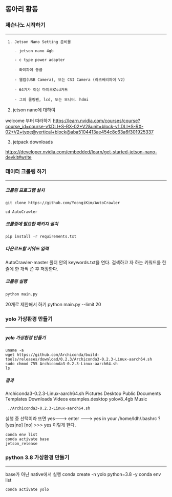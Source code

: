 ## 동아리 활동

### 제슨나노 시작하기
***
     1. Jetson Nano Setting 준비물
  
        - jetson nano 4gb
  
        - c type power adapter
  
        - 와이파이 동글
  
        - 웹캠(USB Camera), 또는 CSI Camera (라즈베리파이 V2)
  
        - 64기가 이상 마이크로sd카드
  
        - 그외 쿨링펜, lcd, 또는 모니터. hdmi

2. jetson nano에 대하여

welcome 부터 따라하기 https://learn.nvidia.com/courses/course?course_id=course-v1:DLI+S-RX-02+V2&unit=block-v1:DLI+S-RX-02+V2+type@vertical+block@aba5104413ae454c8c63a6f301925337

3. jetpack downloads

https://developer.nvidia.com/embedded/learn/get-started-jetson-nano-devkit#write


### 데이터 크롤링 하기
***

##### 크롤링 프로그램 설치
    git clone https://github.com/YoongiKim/AutoCrawler

    cd AutoCrawler
##### 크롤링에 필요한 패키지 설치
    pip install -r requirements.txt
##### 다운로드할 키워드 입력
AutoCrawler-master 폴더 안의 keywords.txt을 연다.
검색하고 자 하는 키워드를 한 줄에 한 개씩 쓴 후 저장한다.
##### 크롤링 실행
    python main.py
20개로 제한해서 하기
    python main.py --limit 20

### yolo 가상환경 만들기
***
##### yolo 가상환경 만들기
    uname -a
    wget https://github.com/Archiconda/build-tools/releases/download/0.2.3/Archiconda3-0.2.3-Linux-aarch64.sh
    sudo chmod 755 Archiconda3-0.2.3-Linux-aarch64.sh
    ls
##### 결과

  Archiconda3-0.2.3-Linux-aarch64.sh Pictures Desktop Public Documents Templates Downloads Videos examples.desktop yolov8_4gb Music

     ./Archiconda3-0.2.3-Linux-aarch64.sh
실행 중 선택이라 뜨면
yes---> enter ---> yes in your /home/ldh/.bashrc ? [yes|no] [no] >>> yes
이렇게 한다.

    conda env list
    conda activate base
    jetson_release 

    
### python 3.8 가상환경 만들기
***
base가 아닌 native에서 실행
    conda create -n yolo python=3.8 -y
    conda env list

    conda activate yolo

 
